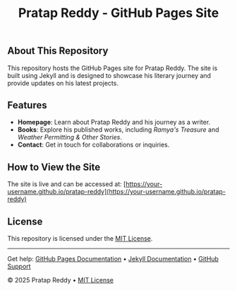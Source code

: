 <header>

# Pratap Reddy - GitHub Pages Site

</header>

## About This Repository

This repository hosts the GitHub Pages site for Pratap Reddy. The site is built using Jekyll and is designed to showcase his literary journey and provide updates on his latest projects.

## Features

- **Homepage**: Learn about Pratap Reddy and his journey as a writer.
- **Books**: Explore his published works, including _Ramya's Treasure_ and _Weather Permitting & Other Stories_.
- **Contact**: Get in touch for collaborations or inquiries.

## How to View the Site

The site is live and can be accessed at: [https://your-username.github.io/pratap-reddy](https://your-username.github.io/pratap-reddy)


## License

This repository is licensed under the [MIT License](https://opensource.org/licenses/MIT).

<footer>

---

Get help: [GitHub Pages Documentation](https://docs.github.com/en/pages) &bull; [Jekyll Documentation](https://jekyllrb.com/docs/) &bull; [GitHub Support](https://support.github.com/)

&copy; 2025 Pratap Reddy &bull; [MIT License](https://opensource.org/licenses/MIT)

</footer>
